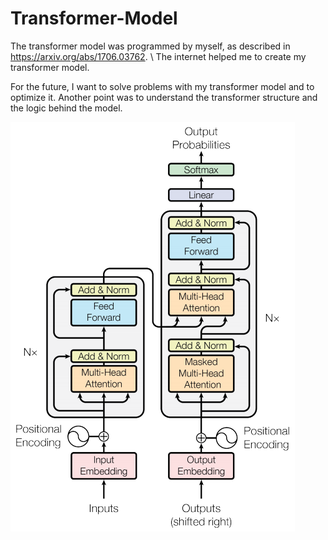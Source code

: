 # Transformer-Model

The transformer model was programmed by myself, as described in https://arxiv.org/abs/1706.03762. \\
The internet helped me to create my transformer model.

For the future, I want to solve problems with my transformer model and to optimize it.
Another point was to understand the transformer structure and the logic behind the model.

![Drag Racing](transformer.png)